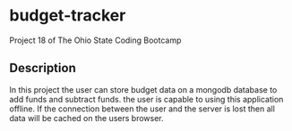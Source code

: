 # budget-tracker
Project 18 of The Ohio State Coding Bootcamp

## Description
In this project the user can store budget data on a mongodb database to add funds and subtract funds.
the user is capable to using this application offline. If the connection between the user and the server
is lost then all data will be cached on the users browser.
